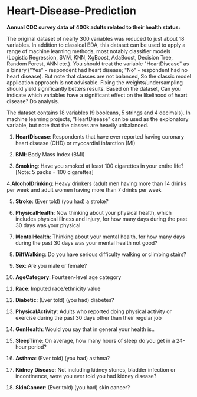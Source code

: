 # Heart-Disease-Prediction

**Annual CDC survey data of 400k adults related to their health status:**

The original dataset of nearly 300 variables was reduced to just about 18 variables. In addition to classical EDA, this dataset can be used to apply a range of machine learning methods, most notably classifier models (Logistic Regression, SVM, KNN, XgBoost, AdaBoost, Decision Tree, Random Forest, ANN etc.). You should treat the variable "HeartDisease" as a binary ("Yes" - respondent had heart disease; "No" - respondent had no heart disease). But note that classes are not balanced, So the classic model application approach is not advisable. Fixing the weights/undersampling should yield significantly betters results. Based on the dataset, Can you indicate which variables have a significant effect on the likelihood of heart disease? Do analysis.

The dataset contains 18 variables (9 booleans, 5 strings and 4 decimals). In machine learning projects, "HeartDisease" can be used as the explonatory variable, but note that the classes are heavily unbalanced.

1. **HeartDisease**: Respondents that have ever reported having coronary heart disease (CHD) or myocardial infarction (MI)

2. **BMI**: Body Mass Index (BMI)

3. **Smoking**: Have you smoked at least 100 cigarettes in your entire life? [Note: 5 packs = 100 cigarettes]

4.**AlcoholDrinking**: Heavy drinkers (adult men having more than 14 drinks per week and adult women having more than 7 drinks per week

5. **Stroke**: (Ever told) (you had) a stroke?

6. **PhysicalHealth**: Now thinking about your physical health, which includes physical illness and injury, for how many days during the past 30 days was your physical

7. **MentalHealth**: Thinking about your mental health, for how many days during the past 30 days was your mental health not good?

8. **DiffWalking**: Do you have serious difficulty walking or climbing stairs?

9. **Sex**: Are you male or female?

10. **AgeCategory**: Fourteen-level age category

11. **Race**: Imputed race/ethnicity value

12. **Diabetic**: (Ever told) (you had) diabetes?

13. **PhysicalActivity**: Adults who reported doing physical activity or exercise during the past 30 days other than their regular job

14. **GenHealth**: Would you say that in general your health is..

15. **SleepTime**: On average, how many hours of sleep do you get in a 24-hour period?

16. **Asthma**: (Ever told) (you had) asthma?

17. **Kidney Disease**: Not including kidney stones, bladder infection or incontinence, were you ever told you had kidney disease?

18. **SkinCancer**: (Ever told) (you had) skin cancer?
